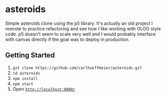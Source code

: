 # asteroids

Simple asteroids clone using the p5 library.
It's actually an old project I rewrote to practice refactoring and see how I like working with OLOO style code.
p5 doesn't seem to scale very well and I would probably interface with canvas directly if the goal was to deploy in production.

## Getting Started

1.  `git clone https://github.com/carlhueffmeier/asteroids.git`
2.  `cd asteroids`
3.  `npm install`
4.  `npm start`
5.  Open [`http://localhost:8080/`](http://localhost:8080/)
